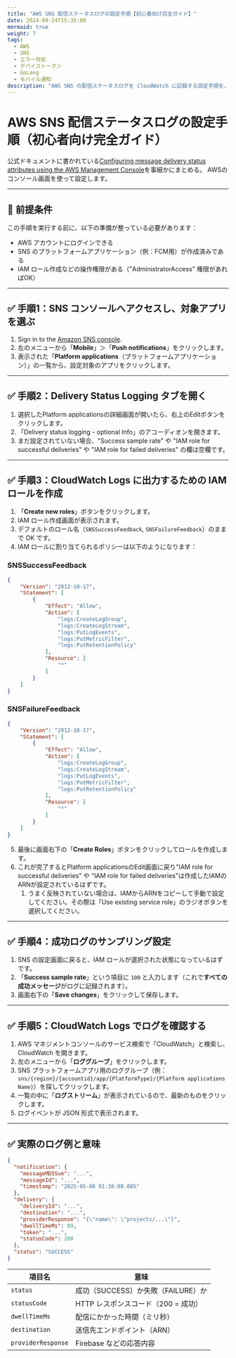 ```yaml
---
title: "AWS SNS 配信ステータスログの設定手順【初心者向け完全ガイド】"
date: 2024-09-24T15:35:00
mermaid: true
weight: 7
tags:
  - AWS
  - SNS
  - エラー対処
  - デバイストークン
  - GoLang
  - モバイル通知
description: "AWS SNS の配信ステータスログを CloudWatch に記録する設定手順を、初心者向けにわかりやすく解説します。成功・失敗ログの記録、IAM ロールの設定方法、実際のログ確認方法まで網羅しています。"
---
```




# AWS SNS 配信ステータスログの設定手順（初心者向け完全ガイド）

公式ドキュメントに書かれている[Configuring message delivery status attributes using the AWS Management Console](https://docs.aws.amazon.com/sns/latest/dg/sns-msg-status.html)を事細かにまとめる。 AWSのコンソール画面を使って設定します。

---

## 🔰 前提条件

この手順を実行する前に、以下の準備が整っている必要があります：

* AWS アカウントにログインできる
* SNS のプラットフォームアプリケーション（例：FCM用）が作成済みである
* IAM ロール作成などの操作権限がある（"AdministratorAccess" 権限があればOK）

---

## ✅ 手順1：SNS コンソールへアクセスし、対象アプリを選ぶ

1. Sign in to the [Amazon SNS console](https://console.aws.amazon.com/sns/home).
3. 左のメニューから「**Mobile**」＞「**Push notifications**」をクリックします。
4. 表示された「**Platform applications**（プラットフォームアプリケーション）」の一覧から、設定対象のアプリをクリックします。

---

## ✅ 手順2：Delivery Status Logging タブを開く

1. 選択したPlatform applicationsの詳細画面が開いたら、右上のEditボタンをクリックします。
2. 「Delivery status logging - optional Info」のアコーディオンを開きます。
3. まだ設定されていない場合、"Success sample rate" や "IAM role for successful deliveries" や "IAM role for failed deliveries" の欄は空欄です。

---

## ✅ 手順3：CloudWatch Logs に出力するための IAM ロールを作成

1. 「**Create new roles**」ボタンをクリックします。
2. IAM ロール作成画面が表示されます。
3. デフォルトのロール名（`SNSSuccessFeedback`, `SNSFailureFeedback`）のままで OK です。
4. IAM ロールに割り当てられるポリシーは以下のようになります：

### SNSSuccessFeedback

```json
{
    "Version": "2012-10-17",
    "Statement": [
        {
            "Effect": "Allow",
            "Action": [
                "logs:CreateLogGroup",
                "logs:CreateLogStream",
                "logs:PutLogEvents",
                "logs:PutMetricFilter",
                "logs:PutRetentionPolicy"
            ],
            "Resource": [
                "*"
            ]
        }
    ]
}
```

### SNSFailureFeedback

```json
{
    "Version": "2012-10-17",
    "Statement": [
        {
            "Effect": "Allow",
            "Action": [
                "logs:CreateLogGroup",
                "logs:CreateLogStream",
                "logs:PutLogEvents",
                "logs:PutMetricFilter",
                "logs:PutRetentionPolicy"
            ],
            "Resource": [
                "*"
            ]
        }
    ]
}
```

5. 最後に画面右下の「**Create Roles**」ボタンをクリックしてロールを作成します。
6. これが完了するとPlatform applicationsのEdit画面に戻り"IAM role for successful deliveries" や "IAM role for failed deliveries"は作成したIAMのARNが設定されているはずです。
   1. うまく反映されていない場合は、IAMからARNをコピーして手動で設定してください。その際は「Use existing service role」のラジオボタンを選択してください。

---

## ✅ 手順4：成功ログのサンプリング設定

1. SNS の設定画面に戻ると、IAM ロールが選択された状態になっているはずです。
2. 「**Success sample rate**」という項目に `100` と入力します（これで**すべての成功メッセージ**がログに記録されます）。
3. 画面右下の「**Save changes**」をクリックして保存します。

---

## ✅ 手順5：CloudWatch Logs でログを確認する

1. AWS マネジメントコンソールのサービス検索で「CloudWatch」と検索し、CloudWatch を開きます。
2. 左のメニューから「**ロググループ**」をクリックします。
3. SNS プラットフォームアプリ用のロググループ（例：`sns/{region}/{accountid}/app/{PlatformType}/{Platform applications Name}`）を探してクリックします。
4. 一覧の中に「**ログストリーム**」が表示されているので、最新のものをクリックします。
5. ログイベントが JSON 形式で表示されます。

---

## ✅ 実際のログ例と意味

```json
{
  "notification": {
    "messageMD5Sum": "...",
    "messageId": "...",
    "timestamp": "2025-05-08 01:36:08.085"
  },
  "delivery": {
    "deliveryId": "...",
    "destination": "...",
    "providerResponse": "{\"name\": \"projects/...\"}",
    "dwellTimeMs": 89,
    "token": "...",
    "statusCode": 200
  },
  "status": "SUCCESS"
}
```

| 項目名                | 意味                       |
| ------------------ | ------------------------ |
| `status`           | 成功（SUCCESS）か失敗（FAILURE）か |
| `statusCode`       | HTTP レスポンスコード（200 = 成功）  |
| `dwellTimeMs`      | 配信にかかった時間（ミリ秒）           |
| `destination`      | 送信先エンドポイント（ARN）          |
| `providerResponse` | Firebase などの応答内容         |
